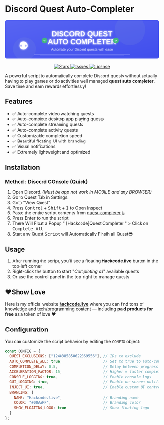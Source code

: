 # Discord Quest Auto-Completer
<!-- Banner -->
<p align="center">
  <img src="https://raw.githubusercontent.com/techoverloadyt/discord-quest-completer/main/banner.svg" alt="Discord Quest Auto Completer Banner">
</p>
<p align="center">
  <a href="https://github.com/techoverloadyt/discord-quest-completer/stargazers">
    <img src="https://img.shields.io/github/stars/techoverloadyt/discord-quest-completer" alt="Stars">
  </a>
  <a href="https://github.com/techoverloadyt/discord-quest-completer/issues">
    <img src="https://img.shields.io/github/issues/techoverloadyt/discord-quest-completer" alt="Issues">
  </a>
  <a href="https://github.com/techoverloadyt/discord-quest-completer/blob/main/LICENSE">
    <img src="https://img.shields.io/github/license/techoverloadyt/discord-quest-completer" alt="License">
  </a>
</p>


A powerful script to automatically complete Discord quests without actually having to play games or do activities well managed **quest auto completer**. Save time and earn rewards effortlessly!

## Features

- ✅ Auto-complete video watching quests  
- ✅ Auto-complete desktop app playing quests  
- ✅ Auto-complete streaming quests  
- ✅ Auto-complete activity quests  
- ✅ Customizable completion speed  
- ✅ Beautiful floating UI with branding  
- ✅ Visual notifications  
- ✅ Extremely lightweight and optimized  

## Installation

### Method : Discord COnsole (Quick)

1. Open Discord. _(Must be app not work in MOBILE and any BROWSER)_
2. Go to Quest Tab in Settings. 
3. Goto "View Quest"
4. Press <kbd>Control</kbd> + <kbd>Shift</kbd> + <kbd>I</kbd> to Open Inspect 
5. Paste the entire script contents from [quest-completer.js](quest-completer.js)  
6. Press Enter to run the script
7. There Will Float a Popup " [Hackcode]Quest Completer " > Click on <kbd>Complete All</kbd>
8. Start any Quest <kbd>Script</kbd> will Automatically Finsih all Quest😎  

## Usage

1. After running the script, you'll see a floating **Hackcode.live** button in the top-left corner  
2. Right-click the button to start "_Completing all_" available quests  
3. Or use the control panel in the top-right to manage quests  

## ❤️Show Love

Here is my official website **[hackcode.live](https://hackcode.live)** where you can find tons of knowledge and tech/programming content — including **paid products for free** as a token of love ❤️

## Configuration

You can customize the script behavior by editing the `CONFIG` object:

```javascript
const CONFIG = {
  QUEST_EXCLUSIONS: ["1248385850622869556"], // IDs to exclude
  AUTO_COMPLETE_ALL: true,                   // Set to true to auto-complete all quests
  COMPLETION_DELAY: 0.5,                     // Delay between progress updates (seconds)
  ACCELERATION_FACTOR: 15,                   // Higher = faster completion
  CONSOLE_LOGGING: true,                     // Enable console logs
  GUI_LOGGING: true,                         // Enable on-screen notifications
  INJECT_UI: true,                           // Enable custom UI controls
  BRANDING: {
    NAME: "Hackcode.live",                   // Branding name
    COLOR: "#00AAFF",                        // Branding color
    SHOW_FLOATING_LOGO: true                 // Show floating logo
  }
};
